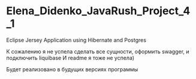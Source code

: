 # Elena_Didenko_JavaRush_Project_4_1
Eclipse Jersey Application using Hibernate and Postgres

К сожалению я не успела сделать все сущности, оформить swagger, и подключить liquibase
И readme я тоже не успела)

Будет реализовано в будущих версиях программы
